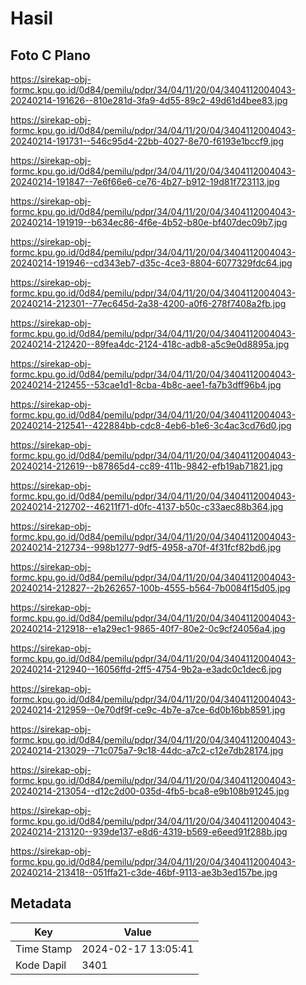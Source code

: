 # Hasil

## Foto C Plano

https://sirekap-obj-formc.kpu.go.id/0d84/pemilu/pdpr/34/04/11/20/04/3404112004043-20240214-191626--810e281d-3fa9-4d55-89c2-49d61d4bee83.jpg

https://sirekap-obj-formc.kpu.go.id/0d84/pemilu/pdpr/34/04/11/20/04/3404112004043-20240214-191731--546c95d4-22bb-4027-8e70-f6193e1bccf9.jpg

https://sirekap-obj-formc.kpu.go.id/0d84/pemilu/pdpr/34/04/11/20/04/3404112004043-20240214-191847--7e6f66e6-ce76-4b27-b912-19d81f723113.jpg

https://sirekap-obj-formc.kpu.go.id/0d84/pemilu/pdpr/34/04/11/20/04/3404112004043-20240214-191919--b634ec86-4f6e-4b52-b80e-bf407dec09b7.jpg

https://sirekap-obj-formc.kpu.go.id/0d84/pemilu/pdpr/34/04/11/20/04/3404112004043-20240214-191946--cd343eb7-d35c-4ce3-8804-6077329fdc64.jpg

https://sirekap-obj-formc.kpu.go.id/0d84/pemilu/pdpr/34/04/11/20/04/3404112004043-20240214-212301--77ec645d-2a38-4200-a0f6-278f7408a2fb.jpg

https://sirekap-obj-formc.kpu.go.id/0d84/pemilu/pdpr/34/04/11/20/04/3404112004043-20240214-212420--89fea4dc-2124-418c-adb8-a5c9e0d8895a.jpg

https://sirekap-obj-formc.kpu.go.id/0d84/pemilu/pdpr/34/04/11/20/04/3404112004043-20240214-212455--53cae1d1-8cba-4b8c-aee1-fa7b3dff96b4.jpg

https://sirekap-obj-formc.kpu.go.id/0d84/pemilu/pdpr/34/04/11/20/04/3404112004043-20240214-212541--422884bb-cdc8-4eb6-b1e6-3c4ac3cd76d0.jpg

https://sirekap-obj-formc.kpu.go.id/0d84/pemilu/pdpr/34/04/11/20/04/3404112004043-20240214-212619--b87865d4-cc89-411b-9842-efb19ab71821.jpg

https://sirekap-obj-formc.kpu.go.id/0d84/pemilu/pdpr/34/04/11/20/04/3404112004043-20240214-212702--46211f71-d0fc-4137-b50c-c33aec88b364.jpg

https://sirekap-obj-formc.kpu.go.id/0d84/pemilu/pdpr/34/04/11/20/04/3404112004043-20240214-212734--998b1277-9df5-4958-a70f-4f31fcf82bd6.jpg

https://sirekap-obj-formc.kpu.go.id/0d84/pemilu/pdpr/34/04/11/20/04/3404112004043-20240214-212827--2b262657-100b-4555-b564-7b0084f15d05.jpg

https://sirekap-obj-formc.kpu.go.id/0d84/pemilu/pdpr/34/04/11/20/04/3404112004043-20240214-212918--e1a29ec1-9865-40f7-80e2-0c9cf24056a4.jpg

https://sirekap-obj-formc.kpu.go.id/0d84/pemilu/pdpr/34/04/11/20/04/3404112004043-20240214-212940--16056ffd-2ff5-4754-9b2a-e3adc0c1dec6.jpg

https://sirekap-obj-formc.kpu.go.id/0d84/pemilu/pdpr/34/04/11/20/04/3404112004043-20240214-212959--0e70df9f-ce9c-4b7e-a7ce-6d0b16bb8591.jpg

https://sirekap-obj-formc.kpu.go.id/0d84/pemilu/pdpr/34/04/11/20/04/3404112004043-20240214-213029--71c075a7-9c18-44dc-a7c2-c12e7db28174.jpg

https://sirekap-obj-formc.kpu.go.id/0d84/pemilu/pdpr/34/04/11/20/04/3404112004043-20240214-213054--d12c2d00-035d-4fb5-bca8-e9b108b91245.jpg

https://sirekap-obj-formc.kpu.go.id/0d84/pemilu/pdpr/34/04/11/20/04/3404112004043-20240214-213120--939de137-e8d6-4319-b569-e6eed91f288b.jpg

https://sirekap-obj-formc.kpu.go.id/0d84/pemilu/pdpr/34/04/11/20/04/3404112004043-20240214-213418--051ffa21-c3de-46bf-9113-ae3b3ed157be.jpg


## Metadata

| Key        | Value               |
| ---------- | ------------------- |
| Time Stamp | 2024-02-17 13:05:41 |
| Kode Dapil | 3401                |



